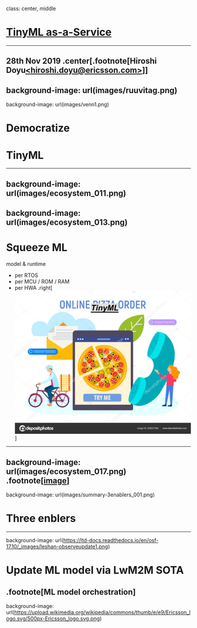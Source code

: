 class: center, middle
# [TinyML as-a-Service](https://sched.co/TLCJ)
 -----
28th Nov 2019
.center[.footnote[Hiroshi Doyu[&lt;hiroshi.doyu@ericsson.com&gt;](hiroshi.doyu@ericsson.com)]]
---
background-image: url(images/ruuvitag.png)
---
background-image: url(images/venn1.png)
# Democratize
# TinyML
---
background-image: url(images/ecosystem_011.png)
---
background-image: url(images/ecosystem_013.png)
---
# Squeeze ML
model & runtime
- per RTOS
- per MCU / ROM / RAM
- per HWA
.right[![](images/pizzaonline.png)]
---
background-image: url(images/ecosystem_017.png)
.footnote[[image](images/ecosystem_017.png)]
---
background-image: url(images/summary-3enablers_001.png)
# Three enblers
---
background-image: url(https://ltd-docs.readthedocs.io/en/osf-17.10/_images/leshan-observeupdate1.png)
# Update ML model via LwM2M SOTA
.footnote[ML model orchestration]
---
background-image: url(https://upload.wikimedia.org/wikipedia/commons/thumb/e/e9/Ericsson_logo.svg/500px-Ericsson_logo.svg.png)
